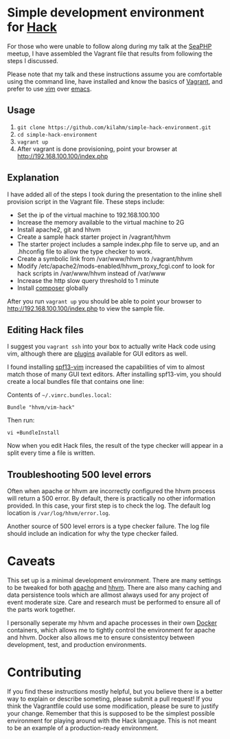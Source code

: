 # Simple development environment for [Hack](www.hacklang.org)

For those who were unable to follow along during my talk at the [SeaPHP](http://www.meetup.com/seaphp/events/219969983/) meetup, I have assembled the Vagrant file that results from following the steps I discussed.

Please note that my talk and these instructions assume you are comfortable using the command line, have installed and know the basics of [Vagrant](https://www.vagrantup.com/), and prefer to use [vim](http://www.vim.org/) over [emacs](http://www.gnu.org/software/emacs/).

## Usage

1. `git clone https://github.com/kilahm/simple-hack-environment.git`
2. `cd simple-hack-environment`
3. `vagrant up`
4. After vagrant is done provisioning, point your browser at http://192.168.100.100/index.php

## Explanation

I have added all of the steps I took during the presentation to the inline shell provision script in the Vagrant file.  These steps include:

* Set the ip of the virtual machine to 192.168.100.100
* Increase  the memory available to the virtual machine to 2G
* Install apache2, git and hhvm
* Create a sample hack starter project in /vagrant/hhvm
 * The starter project includes a sample index.php file to serve up, and an .hhconfig file to allow the type checker to work.
* Create a symbolic link from /var/www/hhvm to /vagrant/hhvm
* Modify /etc/apache2/mods-enabled/hhvm_proxy_fcgi.conf to look for hack scripts in /var/www/hhvm instead of /var/www
* Increase the http slow query threshold to 1 minute
* Install [composer](https://getcomposer.org/) globally

After you run `vagrant up` you should be able to point your browser to http://192.168.100.100/index.php to view the sample file.

## Editing Hack files

I suggest you `vagrant ssh` into your box to actually write Hack code using vim, although there are [plugins](https://github.com/facebook/hhvm/wiki/Hack%20Editor%20Plugins) available for GUI editors as well.

I found installing [spf13-vim](http://vim.spf13.com/) increased the capabilities of vim to almost match those of many GUI text editors.  After installing spf13-vim, you should create a local bundles file that contains one line:

Contents of `~/.vimrc.bundles.local`:
```
Bundle "hhvm/vim-hack"
```

Then run:
```
vi +BundleInstall
```

Now when you edit Hack files, the result of the type checker will appear in a split every time a file is written.

## Troubleshooting 500 level errors

Often when apache or hhvm are incorrectly configured the hhvm process will return a 500 error.  By default, there is practically no other information provided.  In this case, your first step is to check the log.  The default log location is `/var/log/hhvm/error.log`.

Another source of 500 level errors is a type checker failure.  The log file should include an indication for why the type checker failed.

# Caveats

This set up is a minimal development environment.  There are many settings to be tweaked for both [apache](http://httpd.apache.org/docs/2.4/configuring.html) and [hhvm](https://github.com/facebook/hhvm/wiki/INI-Settings).  There are also many caching and data persistence tools which are allmost always used for any project of event moderate size.  Care and research must be performed to ensure all of the parts work together.

I personally seperate my hhvm and apache processes in their own [Docker](https://www.docker.com/) containers, which allows me to tightly control the environment for apache and hhvm. Docker also allows me to ensure consistentcy between development, test, and production environments.

# Contributing

If you find these instructions mostly helpful, but you believe there is a better way to explain or describe someting, please submit a pull request!
If you think the Vagrantfile could use some modification, please be sure to justify your change.  Remember that this is supposed to be the simplest possible environment for playing around with the Hack language.  This is not meant to be an example of a production-ready environment.
